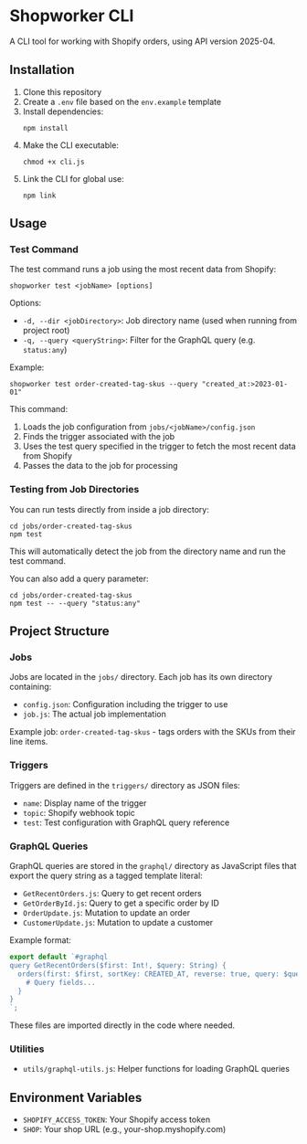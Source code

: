 # Shopworker CLI

A CLI tool for working with Shopify orders, using API version 2025-04.

## Installation

1. Clone this repository
2. Create a `.env` file based on the `env.example` template
3. Install dependencies:
   ```
   npm install
   ```
4. Make the CLI executable:
   ```
   chmod +x cli.js
   ```
5. Link the CLI for global use:
   ```
   npm link
   ```

## Usage

### Test Command

The test command runs a job using the most recent data from Shopify:

```
shopworker test <jobName> [options]
```

Options:
- `-d, --dir <jobDirectory>`: Job directory name (used when running from project root)
- `-q, --query <queryString>`: Filter for the GraphQL query (e.g. `status:any`)

Example:
```
shopworker test order-created-tag-skus --query "created_at:>2023-01-01"
```

This command:
1. Loads the job configuration from `jobs/<jobName>/config.json`
2. Finds the trigger associated with the job
3. Uses the test query specified in the trigger to fetch the most recent data from Shopify
4. Passes the data to the job for processing

### Testing from Job Directories

You can run tests directly from inside a job directory:

```
cd jobs/order-created-tag-skus
npm test
```

This will automatically detect the job from the directory name and run the test command.

You can also add a query parameter:

```
cd jobs/order-created-tag-skus
npm test -- --query "status:any"
```

## Project Structure

### Jobs

Jobs are located in the `jobs/` directory. Each job has its own directory containing:
- `config.json`: Configuration including the trigger to use
- `job.js`: The actual job implementation

Example job: `order-created-tag-skus` - tags orders with the SKUs from their line items.

### Triggers

Triggers are defined in the `triggers/` directory as JSON files:
- `name`: Display name of the trigger
- `topic`: Shopify webhook topic
- `test`: Test configuration with GraphQL query reference

### GraphQL Queries

GraphQL queries are stored in the `graphql/` directory as JavaScript files that export the query string as a tagged template literal:
- `GetRecentOrders.js`: Query to get recent orders
- `GetOrderById.js`: Query to get a specific order by ID
- `OrderUpdate.js`: Mutation to update an order
- `CustomerUpdate.js`: Mutation to update a customer

Example format:
```javascript
export default `#graphql
query GetRecentOrders($first: Int!, $query: String) {
  orders(first: $first, sortKey: CREATED_AT, reverse: true, query: $query) {
    # Query fields...
  }
}
`;
```

These files are imported directly in the code where needed.

### Utilities

- `utils/graphql-utils.js`: Helper functions for loading GraphQL queries

## Environment Variables

- `SHOPIFY_ACCESS_TOKEN`: Your Shopify access token
- `SHOP`: Your shop URL (e.g., your-shop.myshopify.com)

